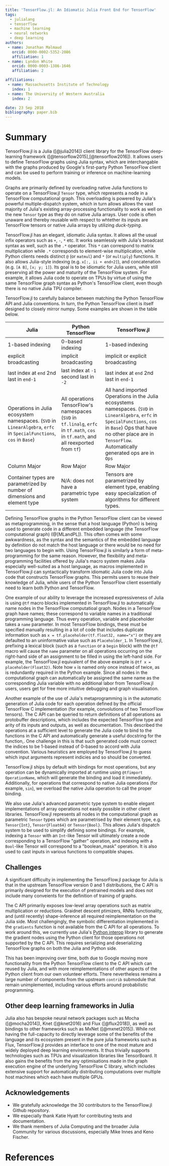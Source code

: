 ```yaml
---
title: 'TensorFlow.jl: An Idiomatic Julia Front End for TensorFlow'
tags:
  - julialang
  - tensorflow
  - machine learning
  - neural networks
  - deep learning
authors:
 - name: Jonathan Malmaud
   orcid: 0000-0002-5352-2086
   affiliation: 1
 - name: Lyndon White
   orcid: 0000-0003-1386-1646
   affiliation: 2

affiliations:
 - name: Massachusetts Institute of Technology
   index: 1
 - name: The University of Western Australia
   index: 2

date: 23 Sep 2018
bibliography: paper.bib
---
```


# Summary
TensorFlow.jl is a Julia ([@julia2014]) client library for the TensorFlow deep-learning framework ([@tensorflow2015],[@tensorflow2016]).
It allows users to define TensorFlow graphs using Julia syntax, which are interchangable with the graphs produced by Google's first-party Python TensorFlow client and can be used to perform training or inference on machine-learning models.

Graphs are primarily defined by overloading native Julia functions to operate on a TensorFlow.jl `Tensor` type, which represents a node in a TensorFlow computational graph. This overloading is powered by Julia's powerful multiple-dispatch system, which in turn allows allows the vast majority of Julia's existing array-processing functionality to work as well on the new `Tensor` type as they do on native Julia arrays. User code is often unaware and thereby reusable with respect to whtether its inputs are TensorFlow tensors or native Julia arrays by utilizing _duck-typing_.

TensorFlow.jl has an elegant, idiomatic Julia syntax. It allows all the usual infix operators such as `+`, `-`, `*` etc. It works seamlessly with Julia's broadcast syntax as well, such as the `.*` operator. This `*` can correspond to matrix multiplication while `.*` corresponds to element-wise multiplication, while Python clients needs distinct `@` (or `matmul`) and `*` (or `multiply`) functions.
It also allows Julia-style indexing (e.g. `x[:, ii + end÷2]`), and concatenation (e.g. `[A B]`, `[x; y; 1]`). Its goal is to be idiomatic for Julia users, while still preserving all the power and maturity of the TensorFlow system. For example, it allows Julia code to operate on TPUs by virtue of using the same TensorFlow graph syntax as Python's TensorFlow client, even though there is no native Julia TPU compiler.


TensorFlow.jl to carefully balance between matching the Python TensorFlow API and Julia conventions.
In turn, the Python TensorFlow client is itself designed to closely mirror numpy.
Some examples are shown in the table below.

| **Julia**                                                                                                           | **Python TensorFlow**                                                                                                                   |  **TensorFlow.jl**                                                                                                                                                                                                                 |
|---------------------------------------------------------------------------------------------------------------------|-----------------------------------------------------------------------------------------------------------------------------------------|------------------------------------------------------------------------------------------------------------------------------------------------------------------------------------------------------------------------------------------|
| 1-based indexing                                                                                                    |  0-based indexing                                                                                                                       | 1-based indexing                                                                                                                                                                                                                         |
| explicit broadcasting                                                                                               |  implicit broadcasting                                                                                                                  |  implicit or explicit broadcasting                                                                                                                                                                                                       |
| last index at `end` 2nd last in `end-1`                                                                             |  last index at `-1` second last in `-2`                                                                                                 | last index at `end` 2nd last in `end-1`                                                                                                                                                                                                  |
| Operations in Julia ecosystem namespaces. (`SVD` in `LinearAlgebra`, `erfc` in `SpecialFunctions`, `cos` in `Base`) |  All operations TensorFlow's namespaces  (`SVD` in `tf.linalg`, `erfc` in `tf.math`,  `cos` in `tf.math`, and all reexported from `tf`) |  All hand imported Operations in the Julia ecosystems namespaces. (`SVD` in `LinearAlgebra`, `erfc` in `SpecialFunctions`, `cos` in `Base`) Ops that have no other place are in `TensorFlow`. Automatically generated ops are in `Ops`   |
| Column Major                                                                                                        |  Row Major                                                                                                                              |  Row Major                                                                                                                                                                                                                               |
| Container types are parametrized by number of dimensions and element type                                           |  N/A: does not have a parametric type system                                                                                            | Tensors are parametrized by element type, enabling easy specialization of algorithms for different types.                                                                                                                                                                                                 |


Defining TensorFlow graphs in the Python TensorFlow client can be viewed as metaprogramming, in the sense that a host language (Python) is being used to generate code in a different embedded language (the TensorFlow computational graph) (@[MLandPL]).
This often comes with some awkwardness, as the syntax and the semantics of the embedded language by definition do not match the host language or there would be no need for two languages to begin with.
Using TensorFlow.jl is similarly a form of meta-programming for the same reason.
However, the flexibility and meta-programming facilities offered by Julia's macro system makes Julia especially well-suited as a host language, as macros implemented in TensorFlow.jl can syntactically transform idiomatic Julia code into Julia code that constructs TensorFlow graphs. This permits users to reuse their knowledge of Julia, while users of the Python TensorFlow client essentially need to learn both Python and TensorFlow.

One example of our ability to leverage the increased expressiveness of Julia is using `@tf` macro blocks implemented in TensorFlow.jl to automatically name nodes in the TensorFlow computatioal graph.
Nodes in a TensorFlow graph have names; these correspond to variable names in a traditional programming language.
Thus every operation, variable and placeholder takes a `name` parameter.
In most TensorFlow bindings, these must be specified manually resulting in a lot of code that includes duplicate information such as
`x = tf.placeholder(tf.float32, name="x")` or they are defaulted to an uninformative value such as `Placeholder_1`.
In TensorFlow.jl, prefixing a lexical block (such as a `function` or a `begin` block) with the `@tf` macro
will cause the `name` parameter on all operations occurring on the right-hand side of an assignment to be filled in using the left-hand side. For example, the TensorFlow.jl equivalent of the above example is  `@tf x = placeholder(Float32)`. Note how `x` is named only once instead of twice, as is redundantly required in the Python example.
Since all nodes in the computational graph can automatically be assigned the same name as the corresponding Julia variable with no additional labor from TensorFlow.jl users, users get for free more intuitive debugging and graph visualisation.

Another example of the use of Julia's metaprogramming is in the automatic generation of Julia code for each operation defined by the official TensorFlow C implementation (for example, convolutions of two TensorFlow tensors).
The C API can be queried to return  definitions of all operations as protobuffer descriptions, which includes the expected TensorFlow type and arity of its inputs and outputs, as well as documentation.
This described the operations at a sufficient level to generate the Julia code to bind to the functions in the C API and automatically generate a useful docstring for the function,.
One challenge in this is that such generated code must correct the indices to be 1-based instead of 0-based to accord with Julia convention. Various heuristics are employed by TensorFlow.jl to guess which input arguments represent indicies and so should be converted.

TensorFlow.jl ships by default with bindings for most operations, but any operation can be dynamically imported at runtime using `@tfimport OperationName`, which will generate the binding and load it immediately. Additionally, for operations that correspond to native Julia operations (for example, `sin`), we overload the native Julia operation to call the proper binding.


We also use Julia's advanced parametric type system to enable elegant implementations of array operations not easily possible in other client libraries. TensorFlow.jl represents all nodes in the computational graph as parametric `Tensor` types which are parametrised by their element type, e.g. `Tensor{Int}`, `Tensor{Float64}` or `Tensor{Bool}`.
This allows Julia's dispatch system to be used to simplify defining some bindings. For example, indexing a `Tensor` with an `Int`-like Tensor will ultimately create a node corresponding to a TensorFlow "gather" operation,  and indexing with a `Bool`-like Tensor will correspond to a "boolean_mask" operation. It is also used to cast inputs in various functions to compatible shapes.



## Challenges

A significant difficulty in implementing the TensorFlow.jl package for Julia
is that in the upstream TensorFlow version 0 and 1 distributions, the C API is primarily designed for the execution of pretrained models and does not include many conveients for the definition of training of graphs.

The C API primarily exposes low-level array operations such as matrix multiplication or reductions.
Graidnet descent ptimizers, RNNs functionality, and (until recently) shape-inference all required reimplementation on the Julia side.
Most challengingly, the symbolic differentiation implemented in the `gradients` function is not available from the C API for all operations.
To work around this, we currently use Julia's [Python interop](https://github.com/JuliaPy/PyCall.jl) library to generate the gradient nodes using the Python client for those operations not supported by the C API. This requires serializing and deserializing TensorFlow graphs on both the Julia and Python side.

This has been improving over time, both due to Google moving more functionality from the Python TensorFlow client to the C API which can reused by Julia,
and with more reimplementations of other aspects of the Python client from our own volunteer efforts.
There nevertheless remains a large number of components from the upstream `contrib` submodule that remain unimplemented, including various efforts around probabilistic programming.



## Other deep learning frameworks in Julia

Julia also has bespoke neural network packages such as Mocha ([@mocha2014]),  Knet ([@knet2016) and Flux ([@flux2018]),
as well as bindings to other frameworks such as MxNet ([@mxnet2015]).
While not having the full-capacity to directly leverage some of the benefits of the language and its ecosystem present in the pure julia frameworks such as Flux,
TensorFlow.jl provides an interface to one of the most mature and widely deployed deep learning environments.
It thus trivially  supports technologies such as TPUs  and visualization libraries like TensorBoard. It also gains the benefits from the any optimisations made in the graph execution engine of the underlying TensorFlow C library, which includes extensive support for automatically distributing computations over multiple host machines which each have multiple GPUs.


## Acknowledgements

* We gratefully acknowledge the 30 contributors to the TensorFlow.jl Github repository.
* We especially thank Katie Hyatt for contributing tests and documentation.
* We thank members of Julia Computing and the broader Julia Community for various discussions, especially Mike Innes and Keno Fischer.

# References
